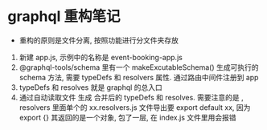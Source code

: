 graphql 重构笔记
===============
* 重构的原则是文件分离, 按照功能进行分文件夹存放  
  
1. 新建 app.js, 示例中的名称是 event-booking-app.js
2. @graphql-tools/schema 里有一个 makeExcutableSchema() 生成可执行的schema 方法,
   需要 typeDefs 和 resolvers 属性.
   通过路由中间件注册到 app
3. typeDefs 和 resolves 就是 graphql 的总入口
4. 通过自动读取文件 生成 合并后的 typeDefs 和 resolves. 
   需要注意的是 , resolvers 里面单个的 xx.resolvers.js 文件导出要 export default xx, 因为
   export {} 其返回的是一个对象, 包了一层, 在 index.js 文件里用会报错

















































